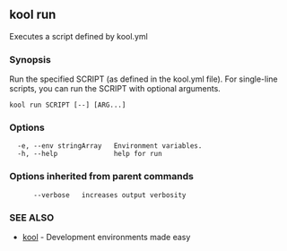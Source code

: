 ## kool run

Executes a script defined by kool.yml

### Synopsis

Run the specified SCRIPT (as defined in the kool.yml file). For single-line scripts, you can run the SCRIPT with optional arguments.

```
kool run SCRIPT [--] [ARG...]
```

### Options

```
  -e, --env stringArray   Environment variables.
  -h, --help              help for run
```

### Options inherited from parent commands

```
      --verbose   increases output verbosity
```

### SEE ALSO

* [kool](kool)	 - Development environments made easy

